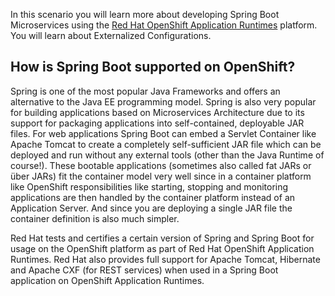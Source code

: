 In this scenario you will learn more about developing Spring Boot Microservices using the [Red Hat OpenShift Application Runtimes](https://developers.redhat.com/products/rhoar) platform. You will learn about Externalized Configurations. <!-- and Health Checks. -->

## How is Spring Boot supported on OpenShift?

Spring is one of the most popular Java Frameworks and offers an alternative to the Java EE programming model. Spring is also very popular for building applications based on Microservices Architecture due to its support for packaging applications into self-contained, deployable JAR files. For web applications Spring Boot can embed a Servlet Container like Apache Tomcat to create a completely self-sufficient JAR file which can be deployed and run without any external tools (other than the Java Runtime of course!). These bootable applications (sometimes also called fat JARs or über JARs) fit the container model very well since in a container platform like OpenShift responsibilities like starting, stopping and monitoring applications are then handled by the container platform instead of an Application Server. And since you are deploying a single JAR file the container definition is also much simpler.

Red Hat tests and certifies a certain version of Spring and Spring Boot for usage on the OpenShift platform as part of Red Hat OpenShift Application Runtimes. Red Hat also provides full support for Apache Tomcat, Hibernate and Apache CXF (for REST services) when used in a Spring Boot application on OpenShift Application Runtimes.
